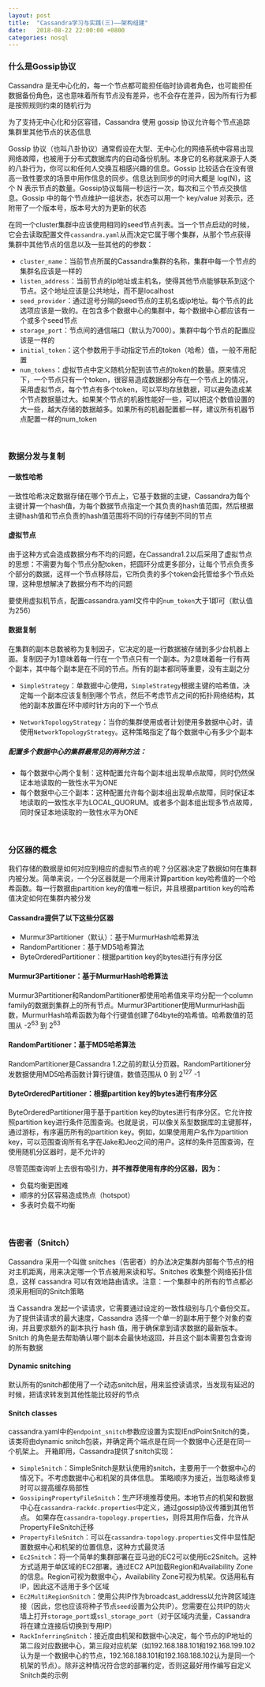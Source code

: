 ```yaml
---
layout: post
title:  "Cassandra学习与实践(三)——架构组建"
date:   2018-08-22 22:00:00 +0800
categories: nosql
---
```


### 什么是Gossip协议

Cassandra 是无中心化的，每一个节点都可能担任临时协调者角色，也可能担任数据备份角色，这也意味着所有节点没有差异，也不会存在差异，因为所有行为都是按照规则约束的随机行为

为了支持无中心化和分区容错，Cassandra 使用 gossip 协议允许每个节点追踪集群里其他节点的状态信息

Gossip 协议（也叫八卦协议）通常假设在大型、无中心化的网络系统中容易出现网络故障，也被用于分布式数据库内的自动备份机制。本身它的名称就来源于人类的八卦行为，你可以和任何人交换互相感兴趣的信息。Gossip 比较适合在没有很高一致性要求的场景中用作信息的同步。信息达到同步的时间大概是 log(N)，这个 N 表示节点的数量。Gossip协议每隔一秒运行一次，每次和三个节点交换信息。Gossip 中的每个节点维护一组状态，状态可以用一个 key/value 对表示，还附带了一个版本号，版本号大的为更新的状态

在同一个cluster集群中应该使用相同的seed节点列表。当一个节点启动的时候，它会去读取配置文件`cassandra.yaml`从而决定它属于哪个集群，从那个节点获得集群中其他节点的信息以及一些其他的的参数：

- `cluster_name`：当前节点所属的Cassandra集群的名称，集群中每一个节点的集群名应该是一样的
- `listen_address`：当前节点的ip地址或主机名，使得其他节点能够联系到这个节点。这个地址应该是公共地址，而不是localhost
- `seed_provider`：通过逗号分隔的seed节点的主机名或ip地址。每个节点的此选项应该是一致的。在包含多个数据中心的集群中，每个数据中心都应该有一个或多个seed节点
- `storage_port`：节点间的通信端口（默认为7000）。集群中每个节点的配置应该是一样的
- `initial_token`：这个参数用于手动指定节点的token（哈希）值，一般不用配置
- `num_tokens`：虚拟节点中定义随机分配到该节点的token的数量。原来情况下，一个节点只有一个token，很容易造成数据都分布在一个节点上的情况，采用虚拟节点，每个节点有多个token，可以平均存放数据，可以避免造成某个节点数据量过大。如果某个节点的机器性能好一些，可以把这个数值设置的大一些，越大存储的数据越多。如果所有的机器配置都一样，建议所有机器节点配置一样的num_token

<br>

### 数据分发与复制

#### 一致性哈希

一致性哈希决定数据存储在哪个节点上，它基于数据的主键，Cassandra为每个主键计算一个hash值，为每个数据节点指定一个其负责的hash值范围，然后根据主键hash值和节点负责的hash值范围将不同的行存储到不同的节点

#### 虚拟节点

由于这种方式会造成数据分布不均的问题，在Cassandra1.2以后采用了虚拟节点的思想：不需要为每个节点分配token，把圆环分成更多部分，让每个节点负责多个部分的数据，这样一个节点移除后，它所负责的多个token会托管给多个节点处理，这种思想解决了数据分布不均的问题

要使用虚拟机节点，配置cassandra.yaml文件中的`num_token`大于1即可（默认值为256）

#### 数据复制

在集群的副本总数被称为复制因子，它决定的是一行数据被存储到多少台机器上面。复制因子为1意味着每一行在一个节点只有一个副本。为2意味着每一行有两个副本，其中每个副本是在不同的节点。所有的副本都同等重要，没有主副之分

- `SimpleStrategy`：单数据中心使用，`SimpleStrategy`根据主键的哈希值，决定每一个副本应该复制到哪个节点，然后不考虑节点之间的拓扑网络结构，其他的副本放置在环中顺时针方向的下一个节点

- `NetworkTopologyStrategy`：当你的集群使用或者计划使用多数据中心时，请使用`NetworkTopologyStrategy`。这种策略指定了每个数据中心有多少个副本


##### 配置多个数据中心的集群最常见的两种方法：

- 每个数据中心两个复制：这种配置允许每个副本组出现单点故障，同时仍然保证本地读取的一致性水平为ONE
- 每个数据中心三个副本：这种配置允许每个副本组出现单点故障，同时保证本地读取的一致性水平为LOCAL_QUORUM。或者多个副本组出现多节点故障，同时保证本地读取的一致性水平为ONE


<br>

### 分区器的概念

我们存储的数据是如何对应到相应的虚拟节点的呢？分区器决定了数据如何在集群内被分发。简单来说，一个分区器就是一个用来计算partition key哈希值的一个哈希函数。每一行数据由partition key的值唯一标识，并且根据partition key的哈希值决定如何在集群内被分发

#### Cassandra提供了以下这些分区器

- Murmur3Partitioner（默认）：基于MurmurHash哈希算法
- RandomPartitioner：基于MD5哈希算法
- ByteOrderedPartitioner：根据partition key的bytes进行有序分区

#### Murmur3Partitioner：基于MurmurHash哈希算法

Murmur3Partitioner和RandomPartitioner都使用哈希值来平均分配一个column family的数据到集群上的所有节点。Murmur3Partitioner使用MurmurHash函数，MurmurHash哈希函数为每个行键值创建了64byte的哈希值。哈希数值的范围从 -2<sup>63</sup> 到 2<sup>63</sup> 

#### RandomPartitioner：基于MD5哈希算法

RandomPartitioner是Cassandra 1.2之前的默认分页器。RandomPartitioner分发数据使用MD5哈希函数计算行键值，数值范围从 0 到 2<sup>127</sup> -1

#### ByteOrderedPartitioner：根据partition key的bytes进行有序分区

ByteOrderedPartitioner用于基于partition key的bytes进行有序分区。它允许按照partition key进行条件范围查询。也就是说，可以像关系型数据库的主键那样，通过游标，有序遍历所有的partition key。例如，如果使用用户名作为partition key，可以范围查询所有名字在Jake和Jeo之间的用户。这样的条件范围查询，在使用随机分区器时，是不允许的

尽管范围查询听上去很有吸引力，**并不推荐使用有序的分区器，因为：**

- 负载均衡更困难
- 顺序的分区容易造成热点（hotspot）
- 多表时负载不均衡


<br>

### 告密者（Snitch）

Cassandra 采用一个叫做 snitches（告密者）的办法决定集群内部每个节点的相对主机距离，用来决定哪一个节点被用来读和写。Snitches 收集整个网络拓扑信息，这样 cassandra 可以有效地路由请求。注意：一个集群中的所有的节点都必须采用相同的Snitch策略

当 Cassandra 发起一个读请求，它需要通过设定的一致性级别与几个备份交互。为了提供读请求的最大速度，Cassandra 选择一个单一的副本用于整个对象的查询，并且要求额外的副本执行 hash 值，用于确保拿到请求数据的最新版本。Snitch 的角色是去帮助确认哪个副本会最快地返回，并且这个副本需要包含查询的所有数据

#### Dynamic snitching

默认所有的snitch都使用了一个动态snitch层，用来监控读请求，当发现有延迟的时候，把请求转发到其他性能比较好的节点

#### Snitch classes

cassandra.yaml中的`endpoint_snitch`参数应设置为实现IEndPointSnitch的类，该类将由dynamic snitch包装，并确定两个端点是在同一个数据中心还是在同一个机架上。 开箱即用，Cassandra提供了snitch实现：

- `SimpleSnitch`：SimpleSnitch是默认使用的snitch，主要用于一个数据中心的情况下。不考虑数据中心和机架的具体信息。 策略顺序为接近，当忽略读修复时可以提高缓存局部性
- `GossipingPropertyFileSnitch`：生产环境推荐使用。本地节点的机架和数据中心在`cassandra-rackdc.properties`中定义，通过gossip协议传播到其他节点。 如果存在`cassandra-topology.properties`，则将其用作后备，允许从PropertyFileSnitch迁移
- `PropertyFileSnitch`：可以在`cassandra-topology.properties`文件中显性配置数据中心和机架的位置信息，这种方式最灵活
- `Ec2Snitch`：将一个简单的集群部署在亚马逊的EC2可以使用Ec2Snitch。这种方式适用于单区域的EC2部署。通过EC2 API加载Region和Availability Zone的信息。Region可视为数据中心，Availability Zone可视为机架。仅适用私有IP，因此这不适用于多个区域
- `Ec2MultiRegionSnitch`：使用公共IP作为broadcast_address以允许跨区域连接（因此，您也应该将种子节点`seed`设置为公共IP）。您需要在公共IP的防火墙上打开`storage_port`或`ssl_storage_port`（对于区域内流量，Cassandra将在建立连接后切换到专用IP）
- `RackInferringSnitch`：接近度由机架和数据中心决定，每个节点的IP地址的第二段对应数据中心，第三段对应机架（如192.168.188.101和192.168.199.102认为是一个数据中心的节点，192.168.188.101和192.168.188.102认为是同一个机架的节点）。除非这种情况符合您的部署约定，否则这最好用作编写自定义Snitch类的示例
















